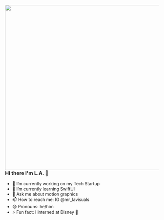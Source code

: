 <img align="right" src="https://user-images.githubusercontent.com/67489024/107159930-1f220700-6961-11eb-8649-279de6e42679.png" width=540px height=540px/>

### Hi there I'm L.A. 👋

- 🔭 I’m currently working on my Tech Startup
- 🌱 I’m currently learning SwiftUI
- 💬 Ask me about motion graphics
- 📫 How to reach me: IG @mr_lavisuals
- 😄 Pronouns: he/him
- ⚡ Fun fact: I interned at Disney 🏰

